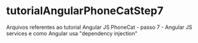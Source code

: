 # tutorialAngularPhoneCatStep7
Arquivos referentes  ao tutorial Angular JS PhoneCat - passo 7 - Angular JS services e como Angular usa "dependency injection"
